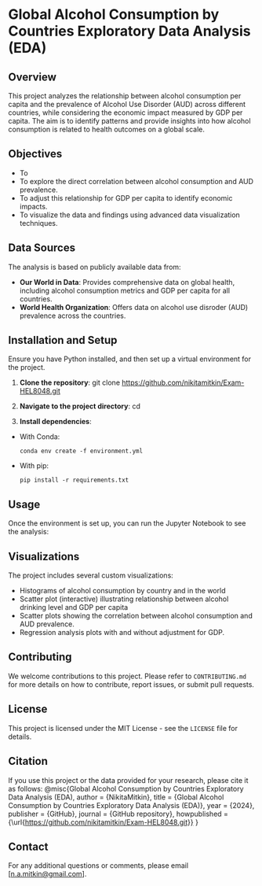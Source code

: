 # Global Alcohol Consumption by Countries Exploratory Data Analysis (EDA)

## Overview
This project analyzes the relationship between alcohol consumption per capita and the prevalence of Alcohol Use Disorder (AUD) across different countries, 
while considering the economic impact measured by GDP per capita. 
The aim is to identify patterns and provide insights into how alcohol consumption is related to health outcomes on a global scale.

## Objectives
- To 
- To explore the direct correlation between alcohol consumption and AUD prevalence.
- To adjust this relationship for GDP per capita to identify economic impacts.
- To visualize the data and findings using advanced data visualization techniques.

## Data Sources
The analysis is based on publicly available data from:
- **Our World in Data**: Provides comprehensive data on global health, including alcohol consumption metrics and GDP per capita for all countries.
- **World Health Organization**: Offers data on alcohol use disroder (AUD) prevalence across the countries.

## Installation and Setup
Ensure you have Python installed, and then set up a virtual environment for the project.

1. **Clone the repository**:
git clone https://github.com/nikitamitkin/Exam-HEL8048.git

2. **Navigate to the project directory**:
cd <project-repository>

3. **Install dependencies**:
- With Conda:
  ```
  conda env create -f environment.yml
  ```
- With pip:
  ```
  pip install -r requirements.txt
  ```

## Usage
Once the environment is set up, you can run the Jupyter Notebook to see the analysis:

## Visualizations
The project includes several custom visualizations:
- Histograms of alcohol consumption by country and in the world
- Scatter plot (interactive) illustrating relationship between alcohol drinking level and GDP per capita
- Scatter plots showing the correlation between alcohol consumption and AUD prevalence.
- Regression analysis plots with and without adjustment for GDP.

## Contributing
We welcome contributions to this project. Please refer to `CONTRIBUTING.md` for more details on how to contribute, report issues, or submit pull requests.

## License
This project is licensed under the MIT License - see the `LICENSE` file for details.

## Citation
If you use this project or the data provided for your research, please cite it as follows:
@misc{Global Alcohol Consumption by Countries Exploratory Data Analysis (EDA),
author = {NikitaMitkin},
title = {Global Alcohol Consumption by Countries Exploratory Data Analysis (EDA)},
year = {2024},
publisher = {GitHub},
journal = {GitHub repository},
howpublished = {\url{https://github.com/nikitamitkin/Exam-HEL8048.git}}
}

## Contact
For any additional questions or comments, please email [n.a.mitkin@gmail.com].